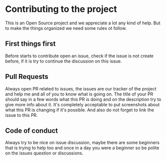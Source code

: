 # Contributing to the project

This is an Open Source project and we appreciate a lot any kind of help. But to make the things organized we need
some rules ot follow.

## First things first

Before starts to contribute open an issue, check if the issue is not create before, if it is try to continue the
discussion on this issue.

## Pull Requests

Always open PR related to issues, the issues are our tracker of the project and help me and all of you to know what is
going on.
The title of your PR should say in a few words what this PR is doing and on the description try to give more info about it.
It's completely acceptable to put screenshots about what this PR is changing if it's possible.
And also do not forget to link the issue to this PR.

## Code of conduct

Always try to be nice on issue discussion, maybe there are some beginners that is trying to help too and once in a day
you were a beginner so be polite on the issues question or discussions.
